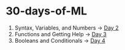 # 30-days-of-ML

1. Syntax, Variables, and Numbers → [Day 2](https://github.com/ipshitag/30-days-of-ML/blob/main/exercise-syntax-variables-and-numbers.ipynb)
2. Functions and Getting Help → [Day 3](https://github.com/ipshitag/30-days-of-ML/blob/main/exercise-functions-and-getting-help.ipynb)
3. Booleans and Conditionals -> [Day 4]()
